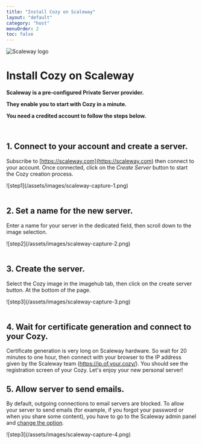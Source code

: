 ```yaml
---
title: "Install Cozy on Scaleway"
layout: "default"
category: "host"
menuOrder: 2
toc: false
---
```



<div class="install-inner-logo">
<img alt="Scaleway logo" src="/assets/images/host/scaleway-logo.svg">
</div>

# Install Cozy on Scaleway

**Scaleway is a pre-configured Private Server provider.**

**They enable you to start with Cozy in a minute.**

**You need a credited account to follow the steps below.**

<br>

## 1. Connect to your account and create a server.

Subscribe to [https://scaleway.com](https://scaleway.com) then connect to your
account. Once connected, click on the *Create Server* button to start the
Cozy creation process.

<div>
![step1](/assets/images/scaleway-capture-1.png)
</div>


<br>

## 2. Set a name for the new server.

Enter a name for your server in the dedicated field,  then scroll down to the
image selection.

<div>
![step2](/assets/images/scaleway-capture-2.png)
</div>

<br>

## 3. Create the server.

Select the Cozy image in the imagehub tab, then click on the create server
button. At the bottom of the page.

<div>
![step3](/assets/images/scaleway-capture-3.png)
</div>

<br>

## 4. Wait for certificate generation and connect to your Cozy.

Certificate generation is very long on Scaleway hardware. So wait for 20
minutes to one hour, then connect with your browser to the IP address given by
the Scaleway team (https://ip.of.your.cozy/). You should see the registration
screen of your Cozy. Let's enjoy your new personal server!


## 5. Allow server to send emails.

By default, outgoing connections to email servers are blocked. To allow your server to send emails (for example, if you forgot your password or when you share some content), you have to go to the Scaleway admin panel and [change the option](https://www.scaleway.com/faq/server/network/#-I-cannot-send-any-email).

<div>
![step3](/assets/images/scaleway-capture-4.png)
</div>

